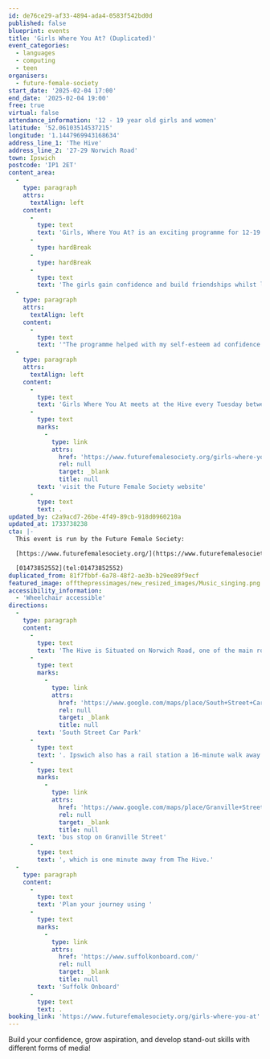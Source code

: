 ```yaml
---
id: de76ce29-af33-4894-ada4-0583f542bd0d
published: false
blueprint: events
title: 'Girls Where You At? (Duplicated)'
event_categories:
  - languages
  - computing
  - teen
organisers:
  - future-female-society
start_date: '2025-02-04 17:00'
end_date: '2025-02-04 19:00'
free: true
virtual: false
attendance_information: '12 - 19 year old girls and women'
latitude: '52.06103514537215'
longitude: '1.1447969943168634'
address_line_1: 'The Hive'
address_line_2: '27-29 Norwich Road'
town: Ipswich
postcode: 'IP1 2ET'
content_area:
  -
    type: paragraph
    attrs:
      textAlign: left
    content:
      -
        type: text
        text: 'Girls, Where You At? is an exciting programme for 12-19 year old girls, using media to build confidence and aspiration. Over the course of the 10 week programme the girls learn new skills in radio, music and video production, music, performance, poetry, animation, the opportunities are endless!'
      -
        type: hardBreak
      -
        type: hardBreak
      -
        type: text
        text: 'The girls gain confidence and build friendships whilst learning new skills and having a brilliant time. The programme will hopefully give them lessons they can use for the future and maybe help some with an interest in a career in media, radio or the arts.'
  -
    type: paragraph
    attrs:
      textAlign: left
    content:
      -
        type: text
        text: '"The programme helped with my self-esteem ad confidence to learn how to speak to new people." - participant'
  -
    type: paragraph
    attrs:
      textAlign: left
    content:
      -
        type: text
        text: 'Girls Where You At meets at the Hive every Tuesday between 5pm - 7pm. To find out more and register your interest, '
      -
        type: text
        marks:
          -
            type: link
            attrs:
              href: 'https://www.futurefemalesociety.org/girls-where-you-at'
              rel: null
              target: _blank
              title: null
        text: 'visit the Future Female Society website'
      -
        type: text
        text: .
updated_by: c2a9acd7-26be-4f49-89cb-918d0960210a
updated_at: 1733738238
cta: |-
  This event is run by the Future Female Society:

  [https://www.futurefemalesociety.org/](https://www.futurefemalesociety.org/)

  [01473852552](tel:01473852552)
duplicated_from: 81f7fbbf-6a78-48f2-ae3b-b29ee89f9ecf
featured_image: offthepressimages/new_resized_images/Music_singing.png
accessibility_information:
  - 'Wheelchair accessible'
directions:
  -
    type: paragraph
    content:
      -
        type: text
        text: 'The Hive is Situated on Norwich Road, one of the main roads into Ipswich, with the closest parking being the '
      -
        type: text
        marks:
          -
            type: link
            attrs:
              href: 'https://www.google.com/maps/place/South+Street+Car+Park/@52.0612384,1.143093,18.06z/data=!4m22!1m16!4m15!1m6!1m2!1s0x47d9a110e1d478a5:0x43897233bab1bdf4!2sThe+Hive+Ipswich+CIC,+Norwich+Road,+Ipswich!2m2!1d1.144487!2d52.0610108!1m6!1m2!1s0x47d9a1cc7b806739:0x689ee9824284fede!2sGranville+Street,+Ipswich+IP1+2NL!2m2!1d1.1441074!2d52.0613377!3e3!3m4!1s0x0:0x30a88646622494df!8m2!3d52.061446!4d1.1448369'
              rel: null
              target: _blank
              title: null
        text: 'South Street Car Park'
      -
        type: text
        text: '. Ipswich also has a rail station a 16-minute walk away and a '
      -
        type: text
        marks:
          -
            type: link
            attrs:
              href: 'https://www.google.com/maps/place/Granville+Street/@52.0612707,1.1435665,18.69z/data=!4m5!3m4!1s0x47d9a1cc7b806739:0x689ee9824284fede!8m2!3d52.0613377!4d1.1441074'
              rel: null
              target: _blank
              title: null
        text: 'bus stop on Granville Street'
      -
        type: text
        text: ', which is one minute away from The Hive.'
  -
    type: paragraph
    content:
      -
        type: text
        text: 'Plan your journey using '
      -
        type: text
        marks:
          -
            type: link
            attrs:
              href: 'https://www.suffolkonboard.com/'
              rel: null
              target: _blank
              title: null
        text: 'Suffolk Onboard'
      -
        type: text
        text: .
booking_link: 'https://www.futurefemalesociety.org/girls-where-you-at'
---
```

Build your confidence, grow aspiration, and develop stand-out skills with different forms of media!